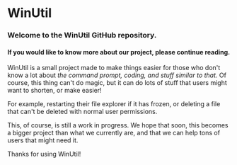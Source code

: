 # WinUtil

### Welcome to the WinUtil GitHub repository.
#### If you would like to know more about our project, please continue reading.

WinUtil is a small project made to make things easier for those who don't know a lot about *the command prompt, coding, and stuff similar to that.* Of course, this thing can't do magic, but it can do lots of stuff that users might want to shorten, or make easier! 

For example, restarting their file explorer if it has frozen, or deleting a file that can't be deleted with normal user permissions.

This, of course, is still a work in progress. We hope that soon, this becomes a bigger project than what we currently are, and that we can help tons of users that might need it.

Thanks for using WinUtil!